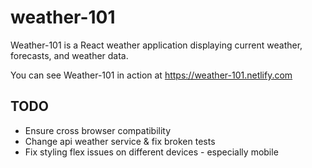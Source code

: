 # weather-101

Weather-101 is a React weather application displaying current weather, forecasts, and weather data.

You can see Weather-101 in action at https://weather-101.netlify.com

## TODO

* Ensure cross browser compatibility 
* Change api weather service & fix broken tests
* Fix styling flex issues on different devices - especially mobile 

